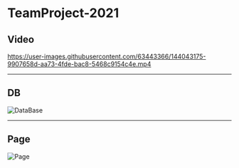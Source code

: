 # TeamProject-2021

## Video
https://user-images.githubusercontent.com/63443366/144043175-9907658d-aa73-4fde-bac8-5468c9154c4e.mp4

---

## DB
![DataBase](https://user-images.githubusercontent.com/63443366/142590579-e8d69620-48a1-4268-babc-5251102f2473.png)

---

## Page
![Page](https://user-images.githubusercontent.com/63443366/142589835-34f94ea0-2772-4395-95c3-5e3966ae3d2a.png)
